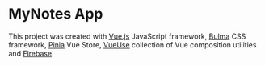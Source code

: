 # MyNotes App

This project was created with [Vue.js](https://vuejs.org/) JavaScript framework, [Bulma](https://bulma.io/) CSS framework, [Pinia](https://pinia.vuejs.org/) Vue Store, [VueUse](https://vueuse.org/) collection of Vue composition utilities and [Firebase](https://firebase.google.com/).

